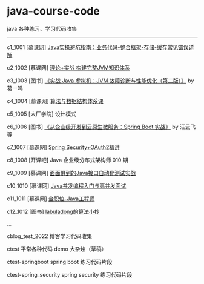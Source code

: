 # java-course-code
java 各种练习、学习代码收集

----

c1_1001     [慕课网] [Java实操避坑指南：业务代码-整合框架-存储-缓存常见错误详解](https://coding.imooc.com/class/460.html)


c2_1002     [慕课网] [理论+实战 构建完整JVM知识体系](https://coding.imooc.com/class/429.html)



c3_1003     [图书] [《实战 Java 虚拟机：JVM 故障诊断与性能优化（第二版）》](https://book.douban.com/subject/34441840/) by 葛一鸣



c4_1004     [慕课网] [算法与数据结构体系课](https://class.imooc.com/sale/datastructure)



c5_1005     [大厂学院] 设计模式



c6_1006     [图书] [《从企业级开发到云原生微服务：Spring Boot 实战》](https://book.douban.com/subject/34894577/)  by 汪云飞 等



c7_1007     [慕课网] [Spring Security+OAuth2精讲](https://coding.imooc.com/class/455.html)



c8_1008     [开课吧] Java 企业级分布式架构师 010 期



c9_1009     [慕课网] [面面俱到的Java接口自动化测试实战](https://coding.imooc.com/class/204.html)



c10_1010    [慕课网] [Java并发编程入门与高并发面试](https://coding.imooc.com/class/195.html)


c11_1011    [慕课网] [金职位-Java工程师](https://class.imooc.com/sale/java2021)


c12_1012    [图书] [labuladong的算法小抄](https://book.douban.com/subject/35252621/)

...

cblog_test_2022 博客学习代码收集

ctest   平常各种代码 demo 大杂烩（草稿）

ctest-springboot spring boot 练习代码片段

ctest-spring_security spring security 练习代码片段



